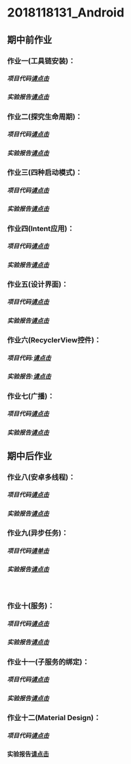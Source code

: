 # 2018118131_Android

## 期中前作业



### 作业一(工具链安装)：

##### 项目代码[请点击](https://github.com/JacCloud/2018118131_Android/tree/master/mywork_0)                                                                     

##### 实验报告[请点击](https://github.com/JacCloud/2018118131_Android/blob/master/mywork_0/mywork_0%E5%AE%9E%E9%AA%8C%E6%8A%A5%E5%91%8A.md)                                        



### 作业二(探究生命周期)：

##### 项目代码[请点击](https://github.com/JacCloud/2018118131_Android/tree/master/mywork_1)  

##### 实验报告[请点击](https://github.com/JacCloud/2018118131_Android/blob/master/mywork_1/mywork_1%E5%AE%9E%E9%AA%8C%E6%8A%A5%E5%91%8A.md)                                                 



### 作业三(四种启动模式)：

##### 项目代码[请点击](https://github.com/JacCloud/2018118131_Android/tree/master/mywork_2)

##### 实验报告[请点击](https://github.com/JacCloud/2018118131_Android/blob/master/mywork_2/mywork_2%E5%AE%9E%E9%AA%8C%E6%8A%A5%E5%91%8A.md)



### 作业四(Intent应用)：			

##### 项目代码[请点击](https://github.com/JacCloud/2018118131_Android/tree/master/mywork_5)																				 

##### 实验报告[请点击](https://github.com/JacCloud/2018118131_Android/blob/master/mywork_5/mywork_5%E5%AE%9E%E9%AA%8C%E6%8A%A5%E5%91%8A.md)										



### 作业五(设计界面)：

##### 项目代码[请点击](https://github.com/JacCloud/2018118131_Android/tree/master/mywork_3)

##### 实验报告[请点击](https://github.com/JacCloud/2018118131_Android/blob/master/mywork_3/mywork_3%E5%AE%9E%E9%AA%8C%E6%8A%A5%E5%91%8A.md)											



### 作业六(RecyclerView控件)：

##### 项目代码:[请点击](https://github.com/JacCloud/2018118131_Android/tree/master/mywork_4)

##### 实验报告:[请点击](https://github.com/JacCloud/2018118131_Android/blob/master/mywork_4/mywork_4%E5%AE%9E%E9%AA%8C%E6%8A%A5%E5%91%8A.md)



### 作业七(广播)：

##### 项目代码[请点击](https://github.com/JacCloud/2018118131_Android/tree/master/mywork_6)

##### 实验报告[请点击](https://github.com/JacCloud/2018118131_Android/blob/master/mywork_6/mywork_6%E5%AE%9E%E9%AA%8C%E6%8A%A5%E5%91%8A.md)



## 期中后作业



### 作业八(安卓多线程)：			

##### **项目代码[请点击](https://github.com/JacCloud/2018118131_Android/tree/master/mywork_7)**																				

##### **实验报告[请点击](https://github.com/JacCloud/2018118131_Android/blob/master/mywork_7/mywork_7%E5%AE%9E%E9%AA%8C%E6%8A%A5%E5%91%8A.md)** 										



### 作业九(异步任务)：	

##### **项目代码[请单击](https://github.com/JacCloud/2018118131_Android/tree/master/mywork_8)**

##### **实验报告[请点击](https://github.com/JacCloud/2018118131_Android/blob/master/mywork_8/mywork_8%E5%AE%9E%E9%AA%8C%E6%8A%A5%E5%91%8A.md)**											

​	

### 作业十(服务)：

##### **项目代码[请点击](https://github.com/JacCloud/2018118131_Android/tree/master/mywork_9)**

##### **实验报告[请点击](https://github.com/JacCloud/2018118131_Android/blob/master/mywork_9/mywork_9%E5%AE%9E%E9%AA%8C%E6%8A%A5%E5%91%8A.md)**



### 作业十一(子服务的绑定)：

##### 项目代码[请点击](https://github.com/JacCloud/2018118131_Android/tree/master/mywork_10)																	

##### 实验报告[请点击](https://github.com/JacCloud/2018118131_Android/blob/master/mywork_10/mywork_10%E5%AE%9E%E9%AA%8C%E6%8A%A5%E5%91%8A.md)	

##### 																   

### 作业十二(Material Design)：

##### **项目代码[请点击](https://github.com/JacCloud/2018118131_Android/tree/master/mywork_11)**

**实验报告[请点击](https://github.com/JacCloud/2018118131_Android/blob/master/mywork_11/mywork_11实验报告.md)**



